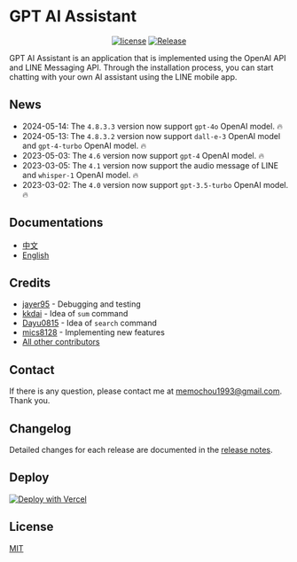 # GPT AI Assistant

<div align="center">

[![license](https://img.shields.io/pypi/l/ansicolortags.svg)](LICENSE) [![Release](https://img.shields.io/github/release/memochou1993/gpt-ai-assistant)](https://GitHub.com/memochou1993/gpt-ai-assistant/releases/)

</div>

GPT AI Assistant is an application that is implemented using the OpenAI API and LINE Messaging API. Through the installation process, you can start chatting with your own AI assistant using the LINE mobile app.

## News

- 2024-05-14: The `4.8.3.3` version now support `gpt-4o` OpenAI model. :fire:
- 2024-05-13: The `4.8.3.2` version now support `dall-e-3` OpenAI model and `gpt-4-turbo` OpenAI model. :fire:
- 2023-05-03: The `4.6` version now support `gpt-4` OpenAI model. :fire:
- 2023-03-05: The `4.1` version now support the audio message of LINE and  `whisper-1` OpenAI model. :fire:
- 2023-03-02: The `4.0` version now support `gpt-3.5-turbo` OpenAI model. :fire:

## Documentations

- <a href="https://memochou1993.github.io/gpt-ai-assistant-docs/" target="_blank">中文</a>
- <a href="https://memochou1993.github.io/gpt-ai-assistant-docs/en" target="_blank">English</a>

## Credits

- [jayer95](https://github.com/jayer95) - Debugging and testing
- [kkdai](https://github.com/kkdai) - Idea of `sum` command
- [Dayu0815](https://github.com/Dayu0815) - Idea of `search` command
- [mics8128](https://github.com/mics8128) - Implementing new features
- [All other contributors](https://github.com/memochou1993/gpt-ai-assistant/graphs/contributors)

## Contact

If there is any question, please contact me at memochou1993@gmail.com. Thank you.

## Changelog

Detailed changes for each release are documented in the [release notes](https://github.com/memochou1993/gpt-ai-assistant/releases).

## Deploy

[![Deploy with Vercel](https://vercel.com/button)](https://vercel.com/new/clone?repository-url=https%3A%2F%2Fgithub.com%2Fcdcd72%2Fgpt-ai-assistant&env=OPENAI_API_KEY,LINE_CHANNEL_ACCESS_TOKEN,LINE_CHANNEL_SECRET)

## License

[MIT](LICENSE)
